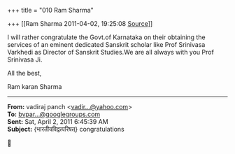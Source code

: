 +++
title = "010 Ram Sharma"

+++
[[Ram Sharma	2011-04-02, 19:25:08 [Source](https://groups.google.com/g/bvparishat/c/j0xzSNKDpo8)]]



I will rather congratulate the Govt.of Karnataka on their obtaining the services of an eminent dedicated Sanskrit scholar like Prof Srinivasa Varkhedi as Director of Sanskrit Studies.We are all always with you Prof Srinivasa Ji.

 All the best,

 Ram karan Sharma  

  

------------------------------------------------------------------------

**From:** vadiraj panch \<[vadir...@yahoo.com]()\>  
**To:** [bvpar...@googlegroups.com]()  
**Sent:** Sat, April 2, 2011 6:45:39 AM  
**Subject:** {भारतीयविद्वत्परिषत्} congratulations  



